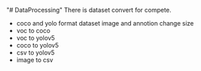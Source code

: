 "# DataProcessing" 
There is dataset convert for compete.
- coco and yolo format dataset image and annotion change size
- voc to coco
- voc to yolov5
- coco to yolov5
- csv to yolov5
- image to csv

